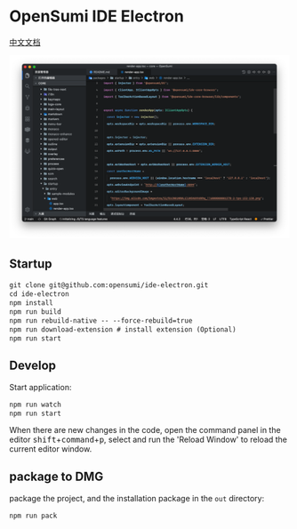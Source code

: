 # OpenSumi IDE Electron

[中文文档](https://opensumi.com/zh/docs/integrate/quick-start/electron)

![OpenSumi Desktop](./snapshots/sumi-electron.png)

## Startup

```shell
git clone git@github.com:opensumi/ide-electron.git
cd ide-electron
npm install
npm run build
npm run rebuild-native -- --force-rebuild=true
npm run download-extension # install extension (Optional)
npm run start
```

## Develop

Start application:
```shell
npm run watch
npm run start
```

When there are new changes in the code, open the command panel in the editor <kbd>shift</kbd>+<kbd>command</kbd>+<kbd>p</kbd>, select and run the 'Reload Window' to reload the current editor window.

## package to DMG

package the project, and the installation package in the `out` directory:
```shell
npm run pack
```

